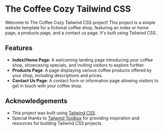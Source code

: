 # The Coffee Cozy Tailwind CSS

   Welcome to The Coffee Cozy Tailwind CSS project! This project is a simple website template for a fictional coffee shop, featuring an index or home page, a products page, and a contact us page. It's built using Tailwind CSS.

## Features

- **Index/Home Page**: A welcoming landing page introducing your coffee shop, showcasing specials, and inviting visitors to explore further.
- **Products Page**: A page displaying various coffee products offered by your shop, including descriptions and prices.
- **Contact Us Page**: A contact form or information page allowing visitors to get in touch with your coffee shop.

## Acknowledgements

- This project was built using [Tailwind CSS](https://tailwindcss.com/).
- Special thanks to [Tailwind Toolbox](https://www.tailwindtoolbox.com/) for providing inspiration and resources for building Tailwind CSS projects.




